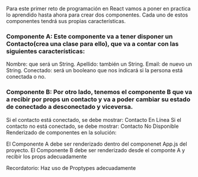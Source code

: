 Para este primer reto de programación en React vamos a poner en practica lo aprendido hasta ahora para crear dos componentes.
Cada uno de estos componentes tendrá sus propias características.

### Componente A: Este componente va a tener disponer un Contacto(crea una clase para ello), que va a contar con las siguientes características:
Nombre: que será un String.
Apellido: también un String.
Email: de nuevo un String.
Conectado: será un booleano que nos indicará si la persona está conectada o no.

### Componente B: Por otro lado, tenemos el componente B que va a recibir por props un contacto y va a poder cambiar su estado de conectado a desconectado y viceversa.
Si el contacto está conectado, se debe mostrar: Contacto En Línea
Si el contacto no está conectado, se debe mostrar: Contacto No Disponible
Renderizado de componentes en la solución:

El Componente A debe ser renderizado dentro del componenet App.js del proyecto.
El Componente B debe ser renderizado desde el componte A y recibir los props adecuadamente

Recordatorio: Haz uso de Proptypes adecuadamente
